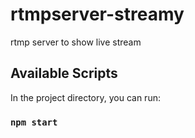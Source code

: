 # rtmpserver-streamy
rtmp server to show live stream

## Available Scripts

In the project directory, you can run:

### `npm start`
